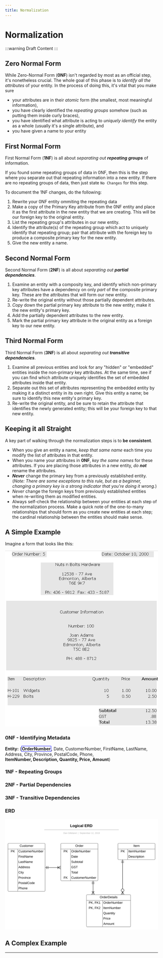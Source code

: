 ```yaml
---
title: Normalization
---
```

# Normalization

:::warning
Draft Content
:::

## Zero Normal Form

While Zero-Normal Form (**0NF**) isn't regarded by most as an official step, it's nonetheless crucial. The whole goal of this phase is to *identify all the attributes* of your entity. In the process of doing this, it's vital that you make sure

- your attributes are in their *atomic* form (the smallest, most meaningful information),
- you have clearly identified the *repeating groups* somehow (such as putting them inside curly braces),
- you have identified what attribute is acting to *uniquely identify* the entity as a whole (usually it's a single attribute), and
- you have given a name to your entity

<!--
1. Give a name to the complete form (this is our core entity)
2. List all the metadata as atomized attributes
3. Identify the unique primary key attribute
4, Identify which attributes represent a set of repeating data
-->

## First Normal Form

First Normal Form (**1NF**) is all about *separating out **repeating groups*** of information.

If you found some repeating groups of data in 0NF, then this is the step where you separate out that repeating information into a new entity. If there are no repeating groups of data, then just state `No Changes` for this step.

To document the 1NF changes, do the following:

1. Rewrite your 0NF entity ommiting the repeating data
2. Make a copy of the Primary Key attribute from the 0NF entity and place it as the first attribute in the new entity that we are creating. This will be our foreign key to the original entity.
3. List the repeating group's attributes in our new entity.
4. Identify the attribute(s) of the repeating group which act to uniquely identify that repeating group; pair that attribute with the foreign key to produce a composite primary key for the new entity.
5. Give the new entity a name.


## Second Normal Form

Second Normal Form (**2NF**) is all about *separating out **partial dependencies***.

1. Examine an entity with a composity key, and identify which non-primary key attributes have a dependency on only *part* of the composite primary key. These are the attributes that will form our new entity.
2. Re-write the original entity without those partially dependent attributes.
3. *Copy* down the partial primary key attribute to the new entity; make it the new entity's primary key.
4. Add the partially dependent attributes to the new entity.
5. Mark the partial primary key attribute in the original entity as a foreign key to our new entity.

## Third Normal Form

Third Normal Form (**3NF**) is all about *separating out **transitive dependencies***.

1. Examine all previous entities and look for any "hidden" or "embedded" entities inside the non-primary key attributes. At the same time, see if you can find which attribute uniquely identifies the set of embedded attributes inside that entity.
2. Separate out this set of attributes representing the embedded entity by making it a distinct entity in its own right. Give this entity a name; be sure to identify this new entity's primary key.
3. Re-write the original entity, and be sure to retain the attribute that identifies the newly generated entity; this will be your foreign key to that new entity.

## Keeping it all Straight

A key part of walking through the normalization steps is to **be consistent**.

- When you give an entity a name, *keep that same name* each time you modify the list of attributes in that entity.
- When you name your attributes in **0NF**, *key the same names* for these attributes. If you are placing those attributes in a new entity, *do **not*** rename the attributes.
- ***Never*** change the primary key from a previously established entity. (*Note: There are some exceptions to this rule, but as a beginner, changing a primary key is a strong indicator that you're doing it wrong.*)
- *Never* change the foreign keys from previously established entities when re-writing them as modified entities.
- Always self-check the relationship between your entities at each step of the normalization process. Make a quick note of the one-to-many relationships that should form as you create new entities at each step; the cardinal relationship between the entities should make sense.

## A Simple Example

Imagine a form that looks like this:

![Sample Form](./SampleForm.png)

### 0NF - Identifying Metadata

**Entity:** (<b class="pk">OrderNumber</b>, Date, CustomerNumber, FirstName, LastName, Address, City, Province, PostalCode, Phone, <b class="rg">ItemNumber, Description, Quantity, Price, Amount</b>)

### 1NF - Repeating Groups

### 2NF - Partial Dependencies

### 3NF - Transitive Dependencies

### ERD

![Simple ERD](./Logical-ERD.svg)

## A Complex Example

----

<style type="text/css">
.pk {
    font-weight: bold;
    display: inline-block;
    border: solid thin blue;
    padding: 0 1px;
}
.fk {
    color: green;
    font-style: italic;
    text-decoration: wavy underline green;    
}
.rg {
    display: inline-block;
}
.rg::before {
    content: '{'
    color: darkorange;
    font-size: 1.2em;
    font-weight: bold;
}
.rg::after {
    content: '}'
    color: darkorange;
    font-size: 1.2em;
    font-weight: bold;
}
.note {
    font-weight: bold;
    color: brown;
    font-size: 1.1em;
}
</style>